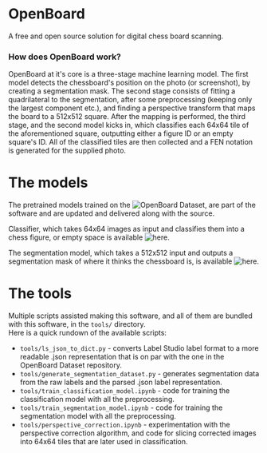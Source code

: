 # OpenBoard
A free and open source solution for digital chess board scanning.

### How does OpenBoard work?
OpenBoard at it's core is a three-stage machine learning model. The first model detects the chessboard's position on the photo (or screenshot), by creating a segmentation mask. The second stage consists of fitting a quadrilateral to the segmentation, after some preprocessing (keeping only the largest component etc.), and finding a perspective transform that maps the board to a 512x512 square. 
After the mapping is performed, the third stage, and the second model kicks in, which classifies each 64x64 tile of the aforementioned square, outputting either a figure ID or an empty square's ID. All of the classified tiles are then collected and a FEN notation is generated for the supplied photo.

# The models
The pretrained models trained on the ![OpenBoard Dataset](https://github.com/Szustarol/OpenBoard-Dataset), are part of the software and are updated and delivered along with the source.   

Classifier, which takes 64x64 images as input and classifies them into a chess figure, or empty space is available ![here](https://github.com/Szustarol/OpenBoard/blob/main/source/figure_classifier.h5).  
  
The segmentation model, which takes a 512x512 input and outputs a segmentation mask of where it thinks the chessboard is, is available ![here](https://github.com/Szustarol/OpenBoard/blob/main/source/segmentation_model.h5).

# The tools
Multiple scripts assisted making this software, and all of them are bundled with this software, in the `tools/` directory.   
Here is a quick rundown of the available scripts: 
 - `tools/ls_json_to_dict.py` - converts Label Studio label format to a more readable .json representation that is on par with the one in the OpenBoard Dataset repository.
 - `tools/generate_segmentation_dataset.py` - generates segmentation data from the raw labels and the parsed .json label representation.
 - `tools/train_classification_model.ipynb` - code for training the classification model with all the preprocessing.
 - `tools/train_segmentation_model.ipynb` - code for training the segmentation model with all the preprocessing.
 - `tools/perspective_correction.ipynb` - experimentation with the perspective correction algorithm, and code for slicing corrected images into 64x64 tiles that are later used in classification.
